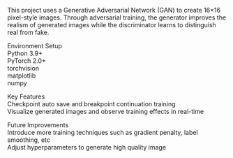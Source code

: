 This project uses a Generative Adversarial Network (GAN) to create 16×16 pixel-style images.
Through adversarial training, the generator improves the realism of generated images while the discriminator learns to distinguish real from fake.

Environment Setup  
Python 3.9+  
PyTorch 2.0+  
torchvision  
matplotlib  
numpy  

Key Features  
Checkpoint auto save and breakpoint continuation training  
Visualize generated images and observe training effects in real-time

Future Improvements  
Introduce more training techniques such as gradient penalty, label smoothing, etc  
Adjust hyperparameters to generate high quality image